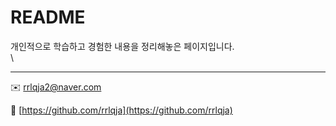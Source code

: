# README

개인적으로 학습하고 경험한 내용을 정리해놓은 페이지입니다.\
\


***

:envelope: rrlqja2@naver.com

:link: [https://github.com/rrlqja](https://github.com/rrlqja)
